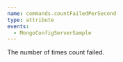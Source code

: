 ```yaml
---
name: commands.countFailedPerSecond
type: attribute
events:
  - MongoConfigServerSample
---
```


The number of times count failed.